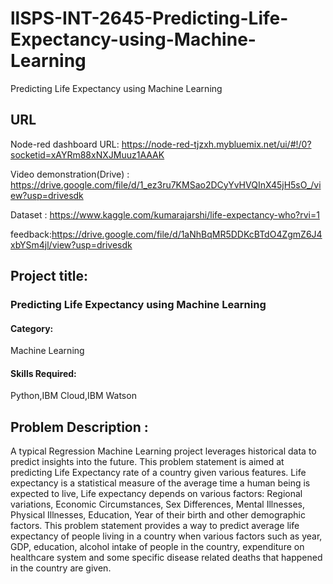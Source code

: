 # llSPS-INT-2645-Predicting-Life-Expectancy-using-Machine-Learning
Predicting Life Expectancy using Machine Learning
## URL

Node-red dashboard URL: https://node-red-tjzxh.mybluemix.net/ui/#!/0?socketid=xAYRm88xNXJMuuz1AAAK

Video demonstration(Drive) : https://drive.google.com/file/d/1_ez3ru7KMSao2DCyYvHVQInX45jH5sO_/view?usp=drivesdk

Dataset : https://www.kaggle.com/kumarajarshi/life-expectancy-who?rvi=1

feedback:https://drive.google.com/file/d/1aNhBqMR5DDKcBTdO4ZgmZ6J4xbYSm4jl/view?usp=drivesdk


## Project title: 
### Predicting Life Expectancy using Machine Learning
#### Category: 
Machine Learning
#### Skills Required:
Python,IBM Cloud,IBM Watson




## Problem Description :

A typical Regression Machine Learning project leverages historical data to predict insights into the future. This problem statement is aimed at predicting Life Expectancy rate of a country given various features.
Life expectancy is a statistical measure of the average time a human being is expected to live, Life expectancy depends on various factors: Regional variations, Economic Circumstances, Sex Differences, Mental Illnesses, Physical Illnesses, Education, Year of their birth and other demographic factors. This problem statement provides a way to predict average life expectancy of people living in a country when various factors such as year, GDP, education, alcohol intake of people in the country, expenditure on healthcare system and some specific disease related deaths that happened in the country are given.



